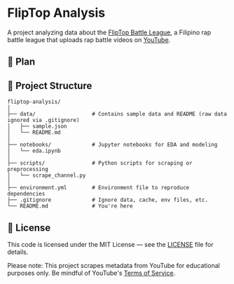 # FlipTop Analysis
A project analyzing data about the [FlipTop Battle League](https://www.fliptop.com.ph/about), a Filipino rap battle league that uploads rap battle videos on [YouTube](https://www.youtube.com/@fliptopbattles).

## 📝 Plan




## 📁 Project Structure

```
fliptop-analysis/
│
├── data/                  # Contains sample data and README (raw data ignored via .gitignore)
│   ├── sample.json
│   └── README.md
│
├── notebooks/             # Jupyter notebooks for EDA and modeling
│   └── eda.ipynb
│
├── scripts/               # Python scripts for scraping or preprocessing
│   └── scrape_channel.py
│
├── environment.yml        # Environment file to reproduce dependencies
├── .gitignore             # Ignore data, cache, env files, etc.
└── README.md              # You're here
```

## 🪪 License

This code is licensed under the MIT License — see the [LICENSE](LICENSE) file for details.

Please note: This project scrapes metadata from YouTube for educational purposes only. Be mindful of YouTube's [Terms of Service](https://www.youtube.com/t/terms).
